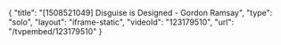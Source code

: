 {
    "title": "[1508521049] Disguise is Designed - Gordon Ramsay",
    "type": "solo",
    "layout": "iframe-static",
    "videoId": "123179510",
    "url": "\/tvpembed\/123179510"
}